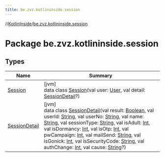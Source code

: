 ```yaml
---
title: be.zvz.kotlininside.session
---
```

//[KotlinInside](../../index.html)/[be.zvz.kotlininside.session](index.html)



# Package be.zvz.kotlininside.session



## Types


| Name | Summary |
|---|---|
| [Session](-session/index.html) | [jvm]<br>data class [Session](-session/index.html)(val user: [User](../be.zvz.kotlininside.session.user/-user/index.html), val detail: [SessionDetail](-session-detail/index.html)?) |
| [SessionDetail](-session-detail/index.html) | [jvm]<br>data class [SessionDetail](-session-detail/index.html)(val result: [Boolean](https://kotlinlang.org/api/latest/jvm/stdlib/kotlin/-boolean/index.html), val userId: [String](https://kotlinlang.org/api/latest/jvm/stdlib/kotlin/-string/index.html), val userNo: [String](https://kotlinlang.org/api/latest/jvm/stdlib/kotlin/-string/index.html), val name: [String](https://kotlinlang.org/api/latest/jvm/stdlib/kotlin/-string/index.html), val sessionType: [String](https://kotlinlang.org/api/latest/jvm/stdlib/kotlin/-string/index.html), val isAdult: [Int](https://kotlinlang.org/api/latest/jvm/stdlib/kotlin/-int/index.html), val isDormancy: [Int](https://kotlinlang.org/api/latest/jvm/stdlib/kotlin/-int/index.html), val isOtp: [Int](https://kotlinlang.org/api/latest/jvm/stdlib/kotlin/-int/index.html), val pwCampaign: [Int](https://kotlinlang.org/api/latest/jvm/stdlib/kotlin/-int/index.html), val mailSend: [String](https://kotlinlang.org/api/latest/jvm/stdlib/kotlin/-string/index.html), val isGonick: [Int](https://kotlinlang.org/api/latest/jvm/stdlib/kotlin/-int/index.html), val isSecurityCode: [String](https://kotlinlang.org/api/latest/jvm/stdlib/kotlin/-string/index.html), val authChange: [Int](https://kotlinlang.org/api/latest/jvm/stdlib/kotlin/-int/index.html), val cause: [String](https://kotlinlang.org/api/latest/jvm/stdlib/kotlin/-string/index.html)?) |

